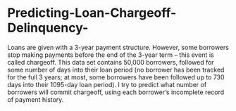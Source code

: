 # Predicting-Loan-Chargeoff-Delinquency-
Loans are given with a 3-year payment structure. However, some borrowers stop making payments before the end of the 3-year term – this event is called chargeoff. This data set contains 50,000 borrowers, followed for some number of days into their loan period (no borrower has been tracked for the full 3 years; at most, some borrowers have been followed up to 730 days into their 1095-day loan period). I try to predict what number of borrowers will commit chargeoff, using each borrower’s incomplete record of payment history.
